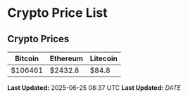 # Crypto Price List

## Crypto Prices
| Bitcoin | Ethereum | Litecoin |
| ------- | -------- | -------- |
| $106461 | $2432.8 | $84.8 |
**Last Updated:** 2025-06-25 08:37 UTC
**Last Updated:** $DATE$
